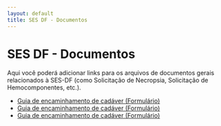 ```yaml
---
layout: default
title: SES DF - Documentos
---
```


# SES DF - Documentos

Aqui você poderá adicionar links para os arquivos de documentos gerais relacionados à SES-DF (como Solicitação de Necropsia, Solicitação de Hemocomponentes, etc.).

* <a href="/ses-df/documentos/Guia_de_encaminhamento_de_cadáver_formulário.pdf">Guia de encaminhamento de cadáver (Formulário)</a>
* <a href="/ses-df/documentos/Requisição de transfusão_V2_Formulário.pdf">Guia de encaminhamento de cadáver (Formulário)</a>
* <a href="/ses-df/documentos/Requisição de transfusão_V2_Formulário.pdf">Guia de encaminhamento de cadáver (Formulário)</a>
